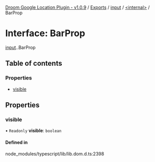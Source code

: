 [Droom Google Location Plugin - v1.0.9](../README.md) / [Exports](../modules.md) / [input](../modules/input.md) / [<internal\>](../modules/input._internal_.md) / BarProp

# Interface: BarProp

[input](../modules/input.md).[<internal>](../modules/input._internal_.md).BarProp

## Table of contents

### Properties

- [visible](input._internal_.BarProp.md#visible)

## Properties

### visible

• `Readonly` **visible**: `boolean`

#### Defined in

node_modules/typescript/lib/lib.dom.d.ts:2398
